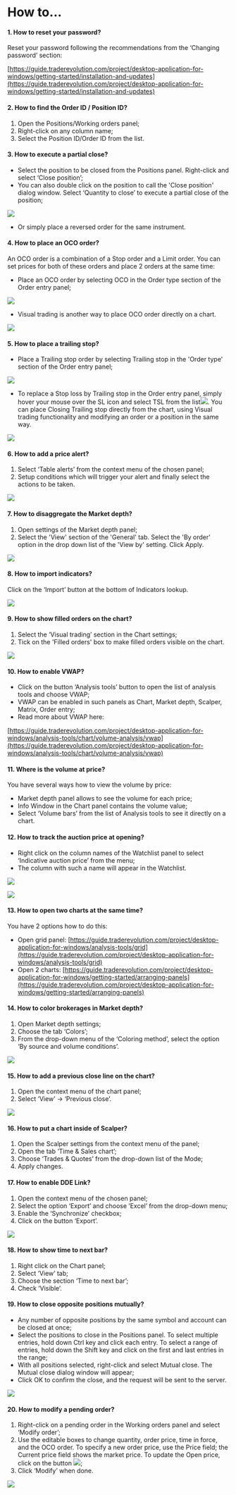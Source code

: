 # How to...

#### **1. How to reset your password?**

Reset your password following the recommendations from the ‘Changing password’ section: 

[https://guide.traderevolution.com/project/desktop-application-for-windows/getting-started/installation-and-updates](https://guide.traderevolution.com/project/desktop-application-for-windows/getting-started/installation-and-updates)

#### **2. How to find the Order ID / Position ID?**

1. Open the Positions/Working orders panel;
2. Right-click on any column name;
3. Select the Position ID/Order ID from the list.

#### **3. How to execute a partial close?**

* Select the position to be closed from the Positions panel. Right-click and select ‘Close position’;
* You can also double click on the position to call the 'Close position' dialog window. Select ‘Quantity to close’ to execute a partial close of the position;

![](../../.gitbook/assets/partial-close.jpg)

* Or simply place a reversed order for the same instrument.

#### **4. How to place an OCO order?**

An OCO order is a combination of a Stop order and a Limit order. You can set prices for both of these orders and place 2 orders at the same time:

* Place an OCO order by selecting OCO in the Order type section of the Order entry panel;

![](../../.gitbook/assets/oco.jpg)

* Visual trading is another way to place OCO order directly on a chart.

![](https://lh4.googleusercontent.com/ytScEA_E9yXrIHL8oQ13B_ws1mqopYafo_nSodKi96ll3MAMRWjuz_PApgHuk2EuV0tb-JrAOekhL-YJOSvZm7WnmZf9Haefnb8Fieol4lWkRkMlvk-hFYbGWeWcMm1xBpbHLGB9)

#### **5. How to place a trailing stop?**

* Place a Trailing stop order by selecting Trailing stop in the 'Order type' section of the Order entry panel;

![](../../.gitbook/assets/trailing-stop.jpg)

* To replace a Stop loss by Trailing stop in the Order entry panel, simply hover your mouse over the SL icon and select TSL from the list![](https://lh6.googleusercontent.com/Bk8aTOxOW_t24Q3qk4n6JbU4bNNGGCA7xlKgA28KxFUeIQJrHUkQNFsjby8Fc8ImPF-abBz6P7Z9A-ylyeGR6R3bLlAe_PoJ9PEEnMdkKid3o04w9NNF1LQtMsT8a-K2wkPBb371). You can place Closing Trailing stop directly from the chart, using Visual trading functionality and modifying an order or a position in the same way.

![](../../.gitbook/assets/tsl-new.png)

#### **6. How to add a price alert?**

1. Select ‘Table alerts’ from the context menu of the chosen panel;
2. Setup conditions which will trigger your alert and finally select the actions to be taken.

![](../../.gitbook/assets/alerts-with-cond.png)

#### **7. How to disaggregate the Market depth?**

1. Open settings of the Market depth panel;
2. Select the 'View' section of the 'General' tab. Select the 'By order' option in the drop down list of the 'View by' setting. Click Apply.  

![](../../.gitbook/assets/market-depth.jpg)

#### **8. How to import indicators?**

Click on the ‘Import’ button at the bottom of Indicators lookup.

![](../../.gitbook/assets/import.jpg)

#### **9. How to show filled orders on the chart?**

1. Select the ‘Visual trading’ section in the Chart settings;
2. Tick on the 'Filled orders' box to make filled orders visible on the chart.

![](../../.gitbook/assets/visual-trading.jpg)

#### **10. How to enable VWAP?**

* Click on the button ‘Analysis tools’ button to open the list of analysis tools and choose VWAP;
* VWAP can be enabled in such panels as Chart, Market depth, Scalper, Matrix, Order entry;
* Read more about VWAP here: 

[https://guide.traderevolution.com/project/desktop-application-for-windows/analysis-tools/chart/volume-analysis/vwap](https://guide.traderevolution.com/project/desktop-application-for-windows/analysis-tools/chart/volume-analysis/vwap)

#### **11. Where is the volume at price?**

You have several ways how to view the volume by price:

* Market depth panel allows to see the volume for each price;
* Info Window in the Chart panel contains the volume value;
* Select ‘Volume bars’ from the list of Analysis tools to see it directly on a chart.

#### **12. How to track the auction price at opening?**

* Right click on the column names of the Watchlist panel to select ‘Indicative auction price’ from the menu;
* The column with such a name will appear in the Watchlist.

![](../../.gitbook/assets/watchlist.jpg)

![](https://lh3.googleusercontent.com/CJPwdO9HmzewtURjifG9vPc92tDHESY4VoU7dISyyOaTdSdYjJNbxTh-l2L_NK9HUkUk_DgmtZsoEvbvvL6-G_BOK_ti4ZuVJQDhNQljwgr4Y6TIMhhN3SqNvkkmRBS8jYd9slvx)

#### **13. How to open two charts at the same time?**

You have 2 options how to do this:

* Open grid panel: [https://guide.traderevolution.com/project/desktop-application-for-windows/analysis-tools/grid](https://guide.traderevolution.com/project/desktop-application-for-windows/analysis-tools/grid)
* Open 2 charts: [https://guide.traderevolution.com/project/desktop-application-for-windows/getting-started/arranging-panels](https://guide.traderevolution.com/project/desktop-application-for-windows/getting-started/arranging-panels)

#### **14. How to color brokerages in Market depth?**

1. Open Market depth settings;
2. Choose the tab ‘Colors’;
3. From the drop-down menu of the ‘Coloring method’, select the option ‘By source and volume conditions’.

![](https://lh3.googleusercontent.com/C6zxRFITXHlj4_u62caVhJvdDoxiYrL2AgMdzZ0YHAD3I6xs2iGP5gNsbjMLE-Z2e_fE72OnQErrln0cykakUsi2G33zseBojxxPUDZWlrWXt3kE2lVwWcIrmXmcUuM_J6OuTT3H)

#### **15. How to add a previous close line on the chart?**

1. Open the context menu of the chart panel;
2. Select ‘View’ -&gt; ‘Previous close’.

![](../../.gitbook/assets/prev.-close.jpg)

#### **16. How to put a chart inside of Scalper?**

1. Open the Scalper settings from the context menu of the panel;
2. Open the tab ‘Time & Sales chart’;
3. Choose ‘Trades & Quotes’ from the drop-down list of the Mode;
4. Apply changes.

#### **17. How to enable DDE Link?**

1. Open the context menu of the chosen panel;
2. Select the option ‘Export’ and choose ‘Excel’ from the drop-down menu;
3. Enable the ‘Synchronize’ checkbox;
4. Click on the button ‘Export’.

![](../../.gitbook/assets/export.jpg)

#### **18. How to show time to next bar?**

1. Right click on the Chart panel;
2. Select ‘View’ tab;
3. Choose the section ‘Time to next bar’;
4. Check ‘Visible’.

#### **19. How to close opposite positions mutually?**

* Any number of opposite positions by the same symbol and account can be closed at once;
* Select the positions to close in the Positions panel. To select multiple entries, hold down Ctrl key and click each entry. To select a range of entries, hold down the Shift key and click on the first and last entries in the range;
* With all positions selected, right-click and select Mutual close. The Mutual close dialog window will appear;
* Click OK to confirm the close, and the request will be sent to the server.

![](https://lh6.googleusercontent.com/VPooOEguHb72crEZ23r9Aomfro3gPxAzSaiRZGqcYpl8g1atl8zg13Z1LXwNnB1G7wS0StNFR5yST2_8LSZ8VY7lDbFY-jDVLMVvMIFSIh73lLzp1MWTe6u46vWOISC76ee4Uhkv)

#### **20. How to modify a pending order?**

1. Right-click on a pending order in the Working orders panel and select ‘Modify order’;
2. Use the editable boxes to change quantity, order price, time in force, and the OCO order. To specify a new order price, use the Price field; the Current price field shows the market price. To update the Open price, click on the button ![](https://lh6.googleusercontent.com/jcjxIzlu77BSDSdZj5HX2Y_m_PCc8ZOrdJSD6qa4wJ_7nwFCADOPv74YxZR4zZacDQIztFLI47VD0_HpZLlFP_yCGs7bgAaTJEZ4wN8LaFVUw0XS34u1_3zS2IIrEU3rpnGzZ5Gy);
3. Click ‘Modify’ when done.

![](https://lh3.googleusercontent.com/FH7lVi_qBl_xeNjSGkRXof4Yb0J1hdpw5XDY4cwurIJSr_uG851Ty8skYywdyB-X3HbyF29h0Iu3RlKwYisE6PqIycrK7C2hnrvzjR_2Uh29pvrd297E_DRIQpV-f1Ox1NbbT1uJ)



